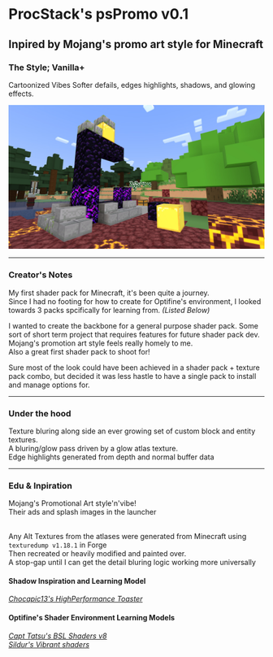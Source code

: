 # ProcStack's psPromo v0.1
## Inpired by Mojang's promo art style for Minecraft

### The Style; Vanilla+
Cartoonized Vibes
Softer defails, edges highlights, shadows, and glowing effects.

<img src="show/gal_netherPortal_v0.1_2022-04-11.jpg" alt="Fallen Portal" style="margin-left:auto;margin-right:auto;">
     
---

### Creator's Notes
My first shader pack for Minecraft, it's been quite a journey.
<br>Since I had no footing for how to create for Optifine's environment, I looked towards 3 packs spcifically for learning from. *(Listed Below)*

I wanted to create the backbone for a general purpose shader pack. Some sort of short term project that requires features for future shader pack dev.
<br>Mojang's promotion art style feels really homely to me.
<br>Also a great first shader pack to shoot for!

Sure most of the look could have been achieved in a shader pack + texture pack combo, but decided it was less hastle to have a single pack to install and manage options for.

---

### Under the hood
Texture bluring along side an ever growing set of custom block and entity textures.
<br>A bluring/glow pass driven by a glow atlas texture.
<br>Edge highlights generated from depth and normal buffer data

---

### Edu & Inpiration
Mojang's Promotional Art style'n'vibe!
<br>Their ads and splash images in the launcher

<br>Any Alt Textures from the atlases were generated from Minecraft using `texturedump v1.18.1` in Forge
<br>Then recreated or heavily modified and painted over.
<br>A stop-gap until I can get the detail bluring logic working more universally


#### Shadow Inspiration and Learning Model
*[Chocapic13's HighPerformance Toaster](https://www.curseforge.com/minecraft/customization/chocapic13-high-performance-shaders)*

#### Optifine's Shader Environment Learning Models
*[Capt Tatsu's BSL Shaders v8](https://bitslablab.com)*
<br>*[Sildur's Vibrant shaders](https://www.curseforge.com/minecraft/customization/sildurs-vibrant-shaders)*


